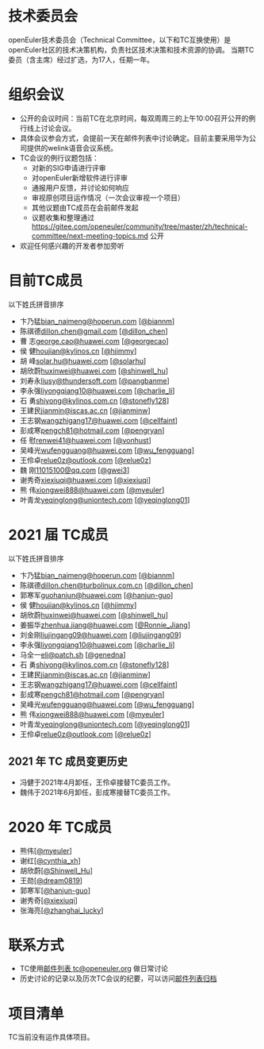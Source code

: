 # 技术委员会

openEuler技术委员会（Technical Committee，以下和TC互换使用）是openEuler社区的技术决策机构，负责社区技术决策和技术资源的协调。
当期TC委员（含主席）经过扩选，为17人，任期一年。

# 组织会议

- 公开的会议时间：当前TC在北京时间，每双周周三的上午10:00召开公开的例行线上讨论会议。
- 具体会议参会方式，会提前一天在邮件列表中讨论确定。目前主要采用华为公司提供的welink语音会议系统。
- TC会议的例行议题包括：
    +   对新的SIG申请进行评审
    +   对openEuler新增软件进行评审
    +   通报用户反馈，并讨论如何响应
    +   审视原创项目运作情况（一次会议审视一个项目）
    +   其他议题由TC成员在会前邮件发起
    +   议题收集和整理通过 https://gitee.com/openeuler/community/tree/master/zh/technical-committee/next-meeting-topics.md 公开
- 欢迎任何感兴趣的开发者参加旁听

# 目前TC成员 

以下姓氏拼音排序

- 卞乃猛<bian_naimeng@hoperun.com> [[@biannm](https://gitee.com/biannm)]
- 陈祺德<dillon.chen@gmail.com> [[@dillon_chen](https://gitee.com/dillon_chen)]
- 曹  志<george.cao@huawei.com> [[@georgecao](https://gitee.com/georgecao)]
- 侯  健<houjian@kylinos.cn> [[@hjimmy](https://gitee.com/hjimmy)]
- 胡  峰<solar.hu@huawei.com> [[@solarhu](https://gitee.com/solarhu)]
- 胡欣蔚<huxinwei@huawei.com> [[@shinwell_hu](https://gitee.com/shinwell_hu)]
- 刘寿永<liusy@thundersoft.com> [[@pangbanme](https://gitee.com/pangbanme)]
- 李永强<liyongqiang10@huawei.com> [[@charlie_li](https://gitee.com/charlie_li)]
- 石  勇<shiyong@kylinos.com.cn> [[@stonefly128](https://gitee.com/stonefly128)]
- 王建民<jianmin@iscas.ac.cn> [[@jianminw](https://gitee.com/jianminw)]
- 王志钢<wangzhigang17@huawei.com>  [[@cellfaint](https://gitee.com/cellfaint)]
- 彭成寒<pengch81@hotmail.com> [[@pengryan](https://gitee.com/pengryan)]
- 任  慰<renwei41@huawei.com> [[@vonhust](https://gitee.com/vonhust)]
- 吴峰光<wufengguang@huawei.com> [[@wu_fengguang](https://gitee.com/wu_fengguang)]
- 王伶卓<relue0z@outlook.com> [[@relue0z](https://gitee.com/relue0z)]
- 魏  刚<11015100@qq.com> [[@gwei3](https://gitee.com/gwei3)]
- 谢秀奇<xiexiuqi@huawei.com> [[@xiexiuqi](https://gitee.com/xiexiuqi)]
- 熊  伟<xiongwei888@huawei.com> [[@myeuler](https://gitee.com/myeuler)]
- 叶青龙<yeqinglong@uniontech.com> [[@yeqinglong01](https://gitee.com/yeqinglong01)]


# 2021 届 TC成员

以下姓氏拼音排序

- 卞乃猛<bian_naimeng@hoperun.com> [[@biannm](https://gitee.com/biannm)]
- 陈祺德<dillon.chen@turbolinux.com.cn> [[@dillon_chen](https://gitee.com/dillon_chen)]
- 郭寒军<guohanjun@huawei.com> [[@hanjun-guo](https://gitee.com/hanjun-guo)]
- 侯  健<houjian@kylinos.cn> [[@hjimmy](https://gitee.com/hjimmy)]
- 胡欣蔚<huxinwei@huawei.com> [[@shinwell_hu](https://gitee.com/shinwell_hu)]
- 姜振华<zhenhua.jiang@huawei.com> [[@Ronnie_Jiang](https://gitee.com/Ronnie_Jiang)]
- 刘金刚<liujingang09@huawei.com> [[@liujingang09](https://gitee.com/liujingang09)]
- 李永强<liyongqiang10@huawei.com> [[@charlie_li](https://gitee.com/charlie_li)]
- 马全一<eli@patch.sh> [[@genedna](https://gitee.com/genedna)]
- 石  勇<shiyong@kylinos.com.cn> [[@stonefly128](https://gitee.com/stonefly128)]
- 王建民<jianmin@iscas.ac.cn> [[@jianminw](https://gitee.com/jianminw)]
- 王志钢<wangzhigang17@huawei.com>  [[@cellfaint](https://gitee.com/cellfaint)]
- 彭成寒<pengch81@hotmail.com> [[@pengryan](https://gitee.com/pengryan)]
- 吴峰光<wufengguang@huawei.com> [[@wu_fengguang](https://gitee.com/wu_fengguang)]
- 熊  伟<xiongwei888@huawei.com> [[@myeuler](https://gitee.com/myeuler)]
- 叶青龙<yeqinglong@uniontech.com> [[@yeqinglong01](https://gitee.com/yeqinglong01)]
- 王伶卓<relue0z@outlook.com> [[@relue0z](https://gitee.com/relue0z)]

## 2021 年 TC 成员变更历史
- 冯健于2021年4月卸任，王伶卓接替TC委员工作。
- 魏伟于2021年6月卸任，彭成寒接替TC委员工作。

# 2020 年 TC成员

- 熊伟[[@myeuler](https://gitee.com/myeuler)]
- 谢红[[@cynthia_xh](https://gitee.com/cynthia_xh)]
- 胡欣蔚[[@Shinwell_Hu](https://gitee.com/Shinwell_Hu)]
- 王勋[[@dream0819](https://gitee.com/dream0819)]
- 郭寒军[[@hanjun-guo](https://gitee.com/hanjun-guo)]
- 谢秀奇[[@xiexiuqi](https://gitee.com/xiexiuqi)]
- 张海亮[[@zhanghai_lucky](https://gitee.com/zhanghailiang_lucky)]

# 联系方式

- TC使用[邮件列表 tc@openeuler.org](tc@openeuler.org) 做日常讨论
- 历史讨论的记录以及历次TC会议的纪要，可以访问[邮件列表归档](https://mailweb.openeuler.org/hyperkitty/list/tc@openeuler.org/)

# 项目清单

TC当前没有运作具体项目。
